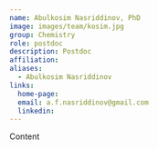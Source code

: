 ```yaml
---
name: Abulkosim Nasriddinov, PhD
image: images/team/kosim.jpg
group: Chemistry
role: postdoc
description: Postdoc
affiliation: 
aliases:
  - Abulkosim Nasriddinov
links:
  home-page: 
  email: a.f.nasriddinov@gmail.com
  linkedin: 
---
```


Content
<br>


